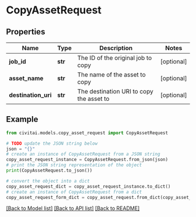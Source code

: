 # CopyAssetRequest


## Properties

Name | Type | Description | Notes
------------ | ------------- | ------------- | -------------
**job_id** | **str** | The ID of the original job to copy | [optional] 
**asset_name** | **str** | The name of the asset to copy | [optional] 
**destination_uri** | **str** | The destination URI to copy the asset to | [optional] 

## Example

```python
from civitai.models.copy_asset_request import CopyAssetRequest

# TODO update the JSON string below
json = "{}"
# create an instance of CopyAssetRequest from a JSON string
copy_asset_request_instance = CopyAssetRequest.from_json(json)
# print the JSON string representation of the object
print(CopyAssetRequest.to_json())

# convert the object into a dict
copy_asset_request_dict = copy_asset_request_instance.to_dict()
# create an instance of CopyAssetRequest from a dict
copy_asset_request_form_dict = copy_asset_request.from_dict(copy_asset_request_dict)
```
[[Back to Model list]](../README.md#documentation-for-models) [[Back to API list]](../README.md#documentation-for-api-endpoints) [[Back to README]](../README.md)


